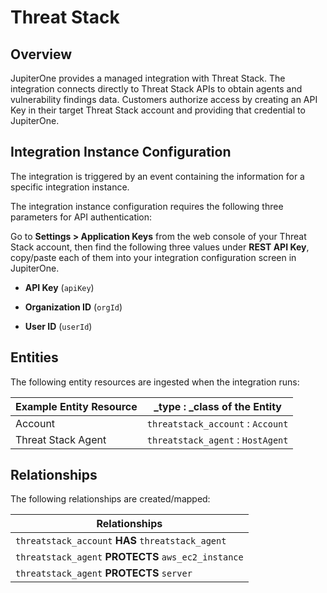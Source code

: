 # Threat Stack

## Overview

JupiterOne provides a managed integration with Threat Stack. The integration
connects directly to Threat Stack APIs to obtain agents and vulnerability
findings data. Customers authorize access by creating an API Key in their target
Threat Stack account and providing that credential to JupiterOne.

## Integration Instance Configuration

The integration is triggered by an event containing the information for a
specific integration instance.

The integration instance configuration requires the following three parameters
for API authentication:

Go to **Settings > Application Keys** from the web console of your Threat Stack
account, then find the following three values under **REST API Key**, copy/paste
each of them into your integration configuration screen in JupiterOne.

- **API Key** (`apiKey`)

- **Organization ID** (`orgId`)

- **User ID** (`userId`)

## Entities

The following entity resources are ingested when the integration runs:

| Example Entity Resource | \_type : \_class of the Entity    |
| ----------------------- | --------------------------------- |
| Account                 | `threatstack_account` : `Account` |
| Threat Stack Agent      | `threatstack_agent` : `HostAgent` |

## Relationships

The following relationships are created/mapped:

| Relationships                                       |
| --------------------------------------------------- |
| `threatstack_account` **HAS** `threatstack_agent`   |
| `threatstack_agent` **PROTECTS** `aws_ec2_instance` |
| `threatstack_agent` **PROTECTS** `server`           |
